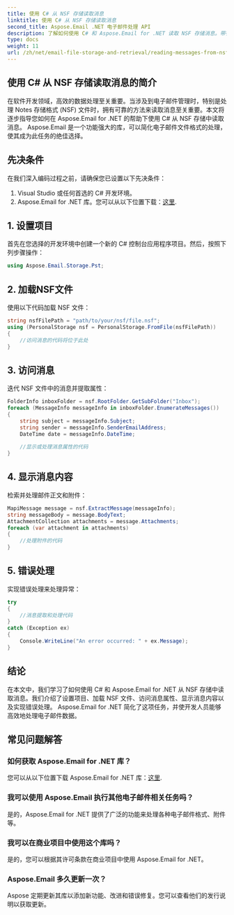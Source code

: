 ```yaml
---
title: 使用 C# 从 NSF 存储读取消息
linktitle: 使用 C# 从 NSF 存储读取消息
second_title: Aspose.Email .NET 电子邮件处理 API
description: 了解如何使用 C# 和 Aspose.Email for .NET 读取 NSF 存储消息。带有代码示例的分步指南。
type: docs
weight: 11
url: /zh/net/email-file-storage-and-retrieval/reading-messages-from-nsf-storage-using-csharp/
---
```


## 使用 C# 从 NSF 存储读取消息的简介

在软件开发领域，高效的数据处理至关重要。当涉及到电子邮件管理时，特别是处理 Notes 存储格式 (NSF) 文件时，拥有可靠的方法来读取消息至关重要。本文将逐步指导您如何在 Aspose.Email for .NET 的帮助下使用 C# 从 NSF 存储中读取消息。 Aspose.Email 是一个功能强大的库，可以简化电子邮件文件格式的处理，使其成为此任务的绝佳选择。

## 先决条件

在我们深入编码过程之前，请确保您已设置以下先决条件：

1. Visual Studio 或任何首选的 C# 开发环境。
2.  Aspose.Email for .NET 库。您可以从以下位置下载：[这里](https://releases.aspose.com/email/net).

## 1. 设置项目

首先在您选择的开发环境中创建一个新的 C# 控制台应用程序项目。然后，按照下列步骤操作：

```csharp
using Aspose.Email.Storage.Pst;
```

## 2. 加载NSF文件

使用以下代码加载 NSF 文件：

```csharp
string nsfFilePath = "path/to/your/nsf/file.nsf";
using (PersonalStorage nsf = PersonalStorage.FromFile(nsfFilePath))
{
    //访问消息的代码将位于此处
}
```

## 3. 访问消息

迭代 NSF 文件中的消息并提取属性：

```csharp
FolderInfo inboxFolder = nsf.RootFolder.GetSubFolder("Inbox");
foreach (MessageInfo messageInfo in inboxFolder.EnumerateMessages())
{
    string subject = messageInfo.Subject;
    string sender = messageInfo.SenderEmailAddress;
    DateTime date = messageInfo.DateTime;
    
    //显示或处理消息属性的代码
}
```

## 4. 显示消息内容

检索并处理邮件正文和附件：

```csharp
MapiMessage message = nsf.ExtractMessage(messageInfo);
string messageBody = message.BodyText;
AttachmentCollection attachments = message.Attachments;
foreach (var attachment in attachments)
{
    //处理附件的代码
}
```

## 5. 错误处理

实现错误处理来处理异常：

```csharp
try
{
    //消息提取和处理代码
}
catch (Exception ex)
{
    Console.WriteLine("An error occurred: " + ex.Message);
}
```

## 结论

在本文中，我们学习了如何使用 C# 和 Aspose.Email for .NET 从 NSF 存储中读取消息。我们介绍了设置项目、加载 NSF 文件、访问消息属性、显示消息内容以及实现错误处理。 Aspose.Email for .NET 简化了这项任务，并使开发人员能够高效地处理电子邮件数据。

## 常见问题解答

### 如何获取 Aspose.Email for .NET 库？

您可以从以下位置下载 Aspose.Email for .NET 库：[这里](https://releases.aspose.com/email/net).

### 我可以使用 Aspose.Email 执行其他电子邮件相关任务吗？

是的，Aspose.Email for .NET 提供了广泛的功能来处理各种电子邮件格式、附件等。

### 我可以在商业项目中使用这个库吗？

是的，您可以根据其许可条款在商业项目中使用 Aspose.Email for .NET。

### Aspose.Email 多久更新一次？

Aspose 定期更新其库以添加新功能、改进和错误修复。您可以查看他们的发行说明以获取更新。